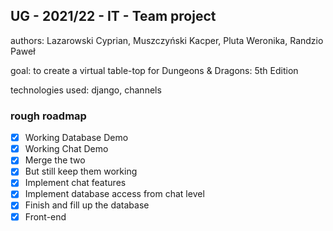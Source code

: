## UG - 2021/22 - IT - Team project

authors: Lazarowski Cyprian, Muszczyński Kacper, Pluta Weronika, Randzio Paweł

goal: to create a virtual table-top for Dungeons & Dragons: 5th Edition

technologies used: django, channels

### rough roadmap

- [x] Working Database Demo
- [x] Working Chat Demo
- [x] Merge the two
- [x] But still keep them working
- [x] Implement chat features
- [x] Implement database access from chat level
- [X] Finish and fill up the database
- [X] Front-end
